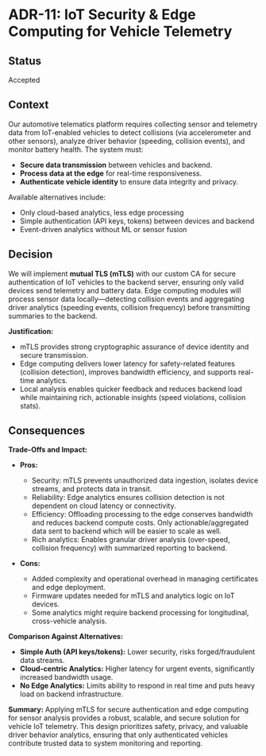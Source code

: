 # ADR-11: IoT Security & Edge Computing for Vehicle Telemetry

## Status
Accepted

## Context
Our automotive telematics platform requires collecting sensor and telemetry data from IoT-enabled vehicles to detect collisions (via accelerometer and other sensors), analyze driver behavior (speeding, collision events), and monitor battery health. The system must:

- **Secure data transmission** between vehicles and backend.
- **Process data at the edge** for real-time responsiveness.
- **Authenticate vehicle identity** to ensure data integrity and privacy.

Available alternatives include:
- Only cloud-based analytics, less edge processing
- Simple authentication (API keys, tokens) between devices and backend
- Event-driven analytics without ML or sensor fusion

## Decision
We will implement **mutual TLS (mTLS)** with our custom CA for secure authentication of IoT vehicles to the backend server, ensuring only valid devices send telemetry and battery data. Edge computing modules will process sensor data locally—detecting collision events and aggregating driver analytics (speeding events, collision frequency) before transmitting summaries to the backend.

**Justification:**
- mTLS provides strong cryptographic assurance of device identity and secure transmission.
- Edge computing delivers lower latency for safety-related features (collision detection), improves bandwidth efficiency, and supports real-time analytics.
- Local analysis enables quicker feedback and reduces backend load while maintaining rich, actionable insights (speed violations, collision stats).

## Consequences

**Trade-Offs and Impact:**

- **Pros:**
  - Security: mTLS prevents unauthorized data ingestion, isolates device streams, and protects data in transit.
  - Reliability: Edge analytics ensures collision detection is not dependent on cloud latency or connectivity.
  - Efficiency: Offloading processing to the edge conserves bandwidth and reduces backend compute costs. Only actionable/aggregated data sent to backend which will be easier to scale as well.
  - Rich analytics: Enables granular driver analysis (over-speed, collision frequency) with summarized reporting to backend.

- **Cons:**
  - Added complexity and operational overhead in managing certificates and edge deployment.
  - Firmware updates needed for mTLS and analytics logic on IoT devices.
  - Some analytics might require backend processing for longitudinal, cross-vehicle analysis.

**Comparison Against Alternatives:**
- **Simple Auth (API keys/tokens):** Lower security, risks forged/fraudulent data streams.
- **Cloud-centric Analytics:** Higher latency for urgent events, significantly increased bandwidth usage.
- **No Edge Analytics:** Limits ability to respond in real time and puts heavy load on backend infrastructure.

**Summary:**
Applying mTLS for secure authentication and edge computing for sensor analysis provides a robust, scalable, and secure solution for vehicle IoT telemetry. This design prioritizes safety, privacy, and valuable driver behavior analytics, ensuring that only authenticated vehicles contribute trusted data to system monitoring and reporting.
